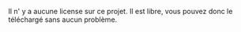 Il n' y a aucune license sur ce projet. Il est libre, vous pouvez donc le téléchargé sans aucun problème.
